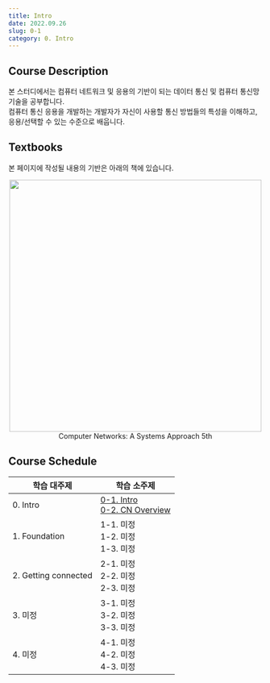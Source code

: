 ```yaml
---
title: Intro
date: 2022.09.26
slug: 0-1
category: 0. Intro
---
```


## Course Description
본 스터디에서는 컴퓨터 네트워크 및 응용의 기반이 되는 데이터 통신 및 컴퓨터 통신망 기술을 공부합니다. </br> 컴퓨터 통신 응용을 개발하는 개발자가 자신이 사용할 통신 방법들의 특성을 이해하고, 응용/선택할 수 있는 수준으로 배웁니다.

## Textbooks
본 페이지에 작성될 내용의 기반은 아래의 책에 있습니다.
<center>
<img src="/computer-network/0-1/01.jpg"  width="500">
Computer Networks: A Systems Approach 5th
</center>

## Course Schedule
<table> 
<thead> 
<tr> 
<th>학습 대주제</th>  
<th>학습 소주제</th>  
</tr>  
</thead> 
<tbody>  
<tr> 
<td>0. Intro</td> 
<td> 
<a href="https://github.com/XIO1016/blog.git">0-1. Intro</a><br> 
<a href="https://github.com/XIO1016/blog.git">0-2. CN Overview</a>
</td> 
</tr> 
<tr> 
<td>1. Foundation</td> 
<td> 
1-1. 미정<br> 
1-2. 미정<br>
1-3. 미정
</td> 
</tr> 
<tr> 
<td>2. Getting connected</td> 
<td> 
2-1. 미정<br> 
2-2. 미정<br>
2-3. 미정
</td>
</tr>  
<tr>  
<td>3. 미정</td> 
<td> 
3-1. 미정<br> 
3-2. 미정<br>
3-3. 미정
</td>
</tr>  
<tr>  
<td>4. 미정</td>
<td> 
4-1. 미정<br> 
4-2. 미정<br>
4-3. 미정
</td>
</tr>  
</tbody> 
</table>
